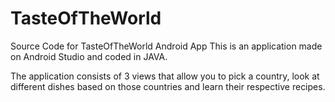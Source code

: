 # TasteOfTheWorld
Source Code for TasteOfTheWorld Android App
This is an application made on Android Studio and coded in JAVA.

The application consists of 3 views that allow you to pick a country, look at different dishes based on those countries and learn their respective recipes.
